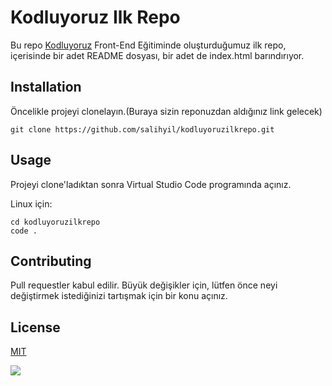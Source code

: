 # Kodluyoruz Ilk Repo                                   

Bu repo [Kodluyoruz](https://www.kodluyoruz.org) Front-End Eğitiminde oluşturduğumuz ilk repo, içerisinde bir adet README dosyası, bir adet de index.html barındırıyor.

## Installation

Öncelikle projeyi clonelayın.(Buraya sizin reponuzdan aldığınız link gelecek)
```
git clone https://github.com/salihyil/kodluyoruzilkrepo.git
```
## Usage
Projeyi clone'ladıktan sonra Virtual Studio Code programında açınız.

Linux için:
```
cd kodluyoruzilkrepo
code .
```
## Contributing 

Pull requestler kabul edilir. Büyük değişikler için, lütfen önce neyi değiştirmek istediğinizi tartışmak için bir konu açınız.

## License

[MIT](https://choosealicense.com/licenses/mit/)

![](https://avatars.githubusercontent.com/u/30476529?s=200&v=4)